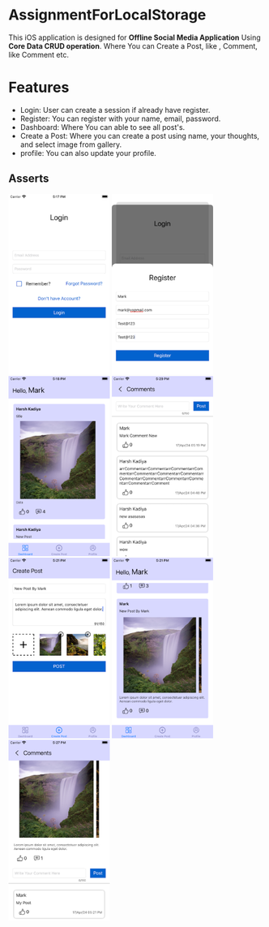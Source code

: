 # AssignmentForLocalStorage

This iOS application is designed for **Offline Social Media Application** Using **Core Data CRUD operation**.  Where You can Create a Post, like , Comment, like Comment etc.
# **Features**

 - Login: User can create a session if already have register.
 - Register: You can register with your name, email, password.
 - Dashboard: Where You can able to see all post's.
 - Create a Post: Where you can create a post using name, your thoughts, and select image from gallery.
 - profile: You can also update your profile.
## Asserts 
<p align="left">
<img src="https://github.com/Harsh171095/AssignmentForLocalStorage/blob/main/Assets/ass_01.png" width="200" />
<img src="https://github.com/Harsh171095/AssignmentForLocalStorage/blob/main/Assets/ass_02.png" width="200" />
<img src="https://github.com/Harsh171095/AssignmentForLocalStorage/blob/main/Assets/ass_03.png" width="200" />
<img src="https://github.com/Harsh171095/AssignmentForLocalStorage/blob/main/Assets/ass_04.png" width="200" />
<img src="https://github.com/Harsh171095/AssignmentForLocalStorage/blob/main/Assets/ass_05.png" width="200" />
<img src="https://github.com/Harsh171095/AssignmentForLocalStorage/blob/main/Assets/ass_06.png" width="200" />
<img src="https://github.com/Harsh171095/AssignmentForLocalStorage/blob/main/Assets/ass_07.png" width="200" />
</p>
